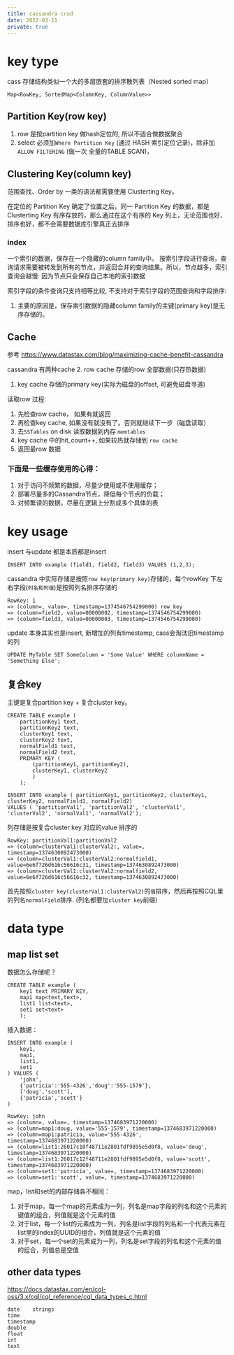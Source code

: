 ```yaml
---
title: cassandra crud
date: 2022-03-11
private: true
---
```

# key type
cass 存储结构类似一个大的多层嵌套的排序散列表（Nested sorted map）

    Map<RowKey, SortedMap<ColumnKey, ColumnValue>>

## Partition Key(row key)
1. row 是按partition key 做hash定位的, 所以不适合做数据聚合
2. select 必须加`Where Partition Key` (通过 HASH 索引定位记录)，除非加`ALLOW FILTERING` (做一次 全量的TABLE SCAN)，

## Clustering Key(column key)
范围查找、Order by 一类的语法都需要使用 Clusterting Key。

在定位的 Partition Key 确定了位置之后，同一 Partition Key 的数据，都是 Clusterting Key 有序存放的，那么通过在这个有序的 Key 列上，无论范围也好、排序也好，都不会需要数据库引擎真正去排序

### index
一个索引的数据，保存在一个隐藏的column family中。
按索引字段进行查询，查询请求需要被转发到所有的节点，并返回合并的查询结果。所以，节点越多，索引查询会越慢: 因为节点只会保存自己本地的索引数据

索引字段的条件查询只支持相等比较, 不支持对于索引字段的范围查询和字段排序:
1. 主要的原因是，保存索引数据的隐藏column family的主键(primary key)是无序存储的。

## Cache
参考 https://www.datastax.com/blog/maximizing-cache-benefit-cassandra

cassandra 有两种cache
2. row cache 存储的row 全部数据(只存热数据)
1. key cache 存储的primary key(实际为磁盘的offset, 可避免磁盘寻道)

读取row 过程:
1. 先检查row cache， 如果有就返回
2. 再检查key cache, 如果没有就没有了。否则就继续下一步（磁盘读取）
3. 去`SSTables` on disk 读取数据到内存 `memtables`
4. key cache 中的hit_count++, 如果较热就存储到 `row cache`
5. 返回最row 数据

### 下面是一些缓存使用的心得：
1. 对于访问不频繁的数据，尽量少使用或不使用缓存；
2. 部署尽量多的Cassandra节点，降低每个节点的负载；
3. 对频繁读的数据，尽量在逻辑上分割成多个具体的表


# key usage
insert 与update 都是本质都是insert

    INSERT INTO example (field1, field2, field3) VALUES (1,2,3);

cassandra 中实际存储是按照`row key(primary key)`存储的，每个rowKey 下左右字段(`列名和列值`)是按照列名排序存储的

    RowKey: 1
    => (column=, value=, timestamp=1374546754299000) row key
    => (column=field2, value=00000002, timestamp=1374546754299000)
    => (column=field3, value=00000003, timestamp=1374546754299000)

update 本身其实也是insert, 新增加的列有timestamp, cass会淘汰旧timestamp的列

    UPDATE MyTable SET SomeColumn = 'Some Value' WHERE columnName = 'Something Else';

## 复合key
主键是复合partition key + 复合cluster key。

    CREATE TABLE example (
        partitionKey1 text,
        partitionKey2 text,
        clusterKey1 text,
        clusterKey2 text,
        normalField1 text,
        normalField2 text,
        PRIMARY KEY (
            (partitionKey1, partitionKey2),
            clusterKey1, clusterKey2
            )
        );

    INSERT INTO example ( partitionKey1, partitionKey2, clusterKey1, clusterKey2, normalField1, normalField2) 
    VALUES ( 'partitionVal1', 'partitionVal2', 'clusterVal1', 'clusterVal2', 'normalVal1', 'normalVal2');

列存储是按复合cluster key 对应的value 排序的

    RowKey: partitionVal1:partitionVal2
    => (column=clusterVal1:clusterVal2:, value=, timestamp=1374630892473000)
    => (column=clusterVal1:clusterVal2:normalfield1, value=6e6f726d616c56616c31, timestamp=1374630892473000)
    => (column=clusterVal1:clusterVal2:normalfield2, value=6e6f726d616c56616c32, timestamp=1374630892473000)

首先按照`cluster key(clusterVal1:clusterVal2)`的`值`排序，然后再按照CQL里的列名`normalField`排序. (列名都要加`cluster key`前缀)


# data type

## map list set
数据怎么存储呢？

    CREATE TABLE example (
        key1 text PRIMARY KEY,
        map1 map<text,text>,
        list1 list<text>,
        set1 set<text>
        );

插入数据：

    INSERT INTO example (
        key1,
        map1,
        list1,
        set1
    ) VALUES (
        'john',
        {'patricia':'555-4326','doug':'555-1579'},
        ['doug','scott'],
        {'patricia','scott'}
    )

    RowKey: john
    => (column=, value=, timestamp=1374683971220000)
    => (column=map1:doug, value='555-1579', timestamp=1374683971220000)
    => (column=map1:patricia, value='555-4326', timestamp=1374683971220000)
    => (column=list1:26017c10f48711e2801fdf9895e5d0f8, value='doug', timestamp=1374683971220000)
    => (column=list1:26017c12f48711e2801fdf9895e5d0f8, value='scott', timestamp=1374683971220000)
    => (column=set1:'patricia', value=, timestamp=1374683971220000)
    => (column=set1:'scott', value=, timestamp=1374683971220000)

map，list和set的内部存储各不相同：

1. 对于map，每一个map的元素成为一列，列名是map字段的列名和这个元素的键值的组合，列值就是这个元素的值
2. 对于list，每一个list的元素成为一列，列名是list字段的列名和一个代表元素在list里的index的UUID的组合，列值就是这个元素的值
3. 对于set，每一个set的元素成为一列，列名是set字段的列名和这个元素的值的组合，列值总是空值

## other data types
https://docs.datastax.com/en/cql-oss/3.x/cql/cql_reference/cql_data_types_c.html

    date    strings
    time
    timestamp
    double 
    float
    int
    text